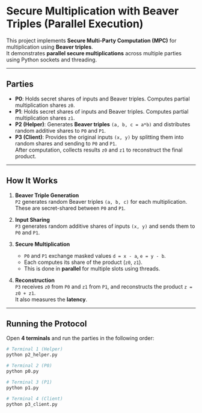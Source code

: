# Secure Multiplication with Beaver Triples (Parallel Execution)

This project implements **Secure Multi-Party Computation (MPC)** for multiplication using **Beaver triples**.  
It demonstrates **parallel secure multiplications** across multiple parties using Python sockets and threading.

---

## Parties

- **P0**: Holds secret shares of inputs and Beaver triples. Computes partial multiplication shares `z0`.
- **P1**: Holds secret shares of inputs and Beaver triples. Computes partial multiplication shares `z1`.
- **P2 (Helper)**: Generates **Beaver triples** `(a, b, c = a*b)` and distributes random additive shares to `P0` and `P1`.
- **P3 (Client)**: Provides the original inputs `(x, y)` by splitting them into random shares and sending to `P0` and `P1`.  
  After computation, collects results `z0` and `z1` to reconstruct the final product.

---

## How It Works

1. **Beaver Triple Generation**  
   `P2` generates random Beaver triples `(a, b, c)` for each multiplication.  
   These are secret-shared between `P0` and `P1`.

2. **Input Sharing**  
   `P3` generates random additive shares of inputs `(x, y)` and sends them to `P0` and `P1`.

3. **Secure Multiplication**  
   - `P0` and `P1` exchange masked values `d = x - a`, `e = y - b`.  
   - Each computes its share of the product (`z0`, `z1`).  
   - This is done in **parallel** for multiple slots using threads.

4. **Reconstruction**  
   `P3` receives `z0` from `P0` and `z1` from `P1`, and reconstructs the product `z = z0 + z1`.  
   It also measures the **latency**.

---

## Running the Protocol

Open **4 terminals** and run the parties in the following order:

```bash
# Terminal 1 (Helper)
python p2_helper.py

# Terminal 2 (P0)
python p0.py

# Terminal 3 (P1)
python p1.py

# Terminal 4 (Client)
python p3_client.py

